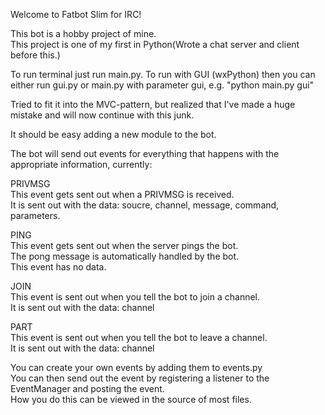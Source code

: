 Welcome to Fatbot Slim for IRC!

This bot is a hobby project of mine.  
This project is one of my first in Python(Wrote a chat server and client before this.)  

To run terminal just run main.py.
To run with GUI (wxPython) then you can either run gui.py or main.py with parameter gui, e.g. "python main.py gui"

Tried to fit it into the MVC-pattern, but realized that I've made a huge mistake and will now continue with this junk.

It should be easy adding a new module to the bot.  
  
The bot will send out events for everything that happens with the appropriate information, currently:  
   
PRIVMSG  
  This event gets sent out when a PRIVMSG is received.  
  It is sent out with the data: soucre, channel, message, command, parameters.  
   
   
   
PING  
  This event gets sent out when the server pings the bot.  
  The pong message is automatically handled by the bot.  
  This event has no data.  
   
   
   
JOIN  
  This event is sent out when you tell the bot to join a channel.  
  It is sent out with the data: channel  

PART  
  This event is sent out when you tell the bot to leave a channel.  
  It is sent out with the data: channel  
  
  
  
You can create your own events by adding them to events.py  
You can then send out the event by registering a listener to the EventManager and posting the event.  
How you do this can be viewed in the source of most files.  
